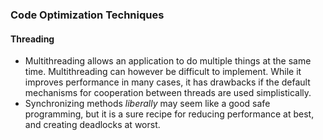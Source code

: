 ### Code Optimization Techniques

#### Threading

- Multithreading allows an application to do multiple things at the same time. Multithreading can however be difficult
  to implement. While it improves performance in many cases, it has drawbacks if the default mechanisms for cooperation
  between threads are used simplistically.
- Synchronizing methods _liberally_ may seem like a good safe programming, but it is a sure recipe for reducing
  performance at best, and creating deadlocks at worst.